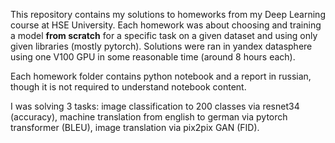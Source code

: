 This repository contains my solutions to homeworks from my Deep Learning course at HSE University. 
Each homework was about choosing and training a model **from scratch** for a specific task on a given dataset and using only given libraries (mostly pytorch).
Solutions were ran in yandex datasphere using one V100 GPU in some reasonable time (around 8 hours each).

Each homework folder contains python notebook and a report in russian, though it is not required to understand notebook content.

I was solving 3 tasks: image classification to 200 classes via resnet34 (accuracy), machine translation from english to german via pytorch transformer (BLEU), image translation via pix2pix GAN (FID).
